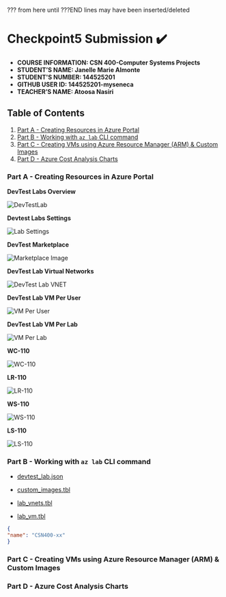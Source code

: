 ??? from here until ???END lines may have been inserted/deleted
# Checkpoint5 Submission ✔️

- **COURSE INFORMATION: CSN 400-Computer Systems Projects**
- **STUDENT’S NAME: Janelle Marie Almonte**
- **STUDENT'S NUMBER: 144525201**
- **GITHUB USER ID: 144525201-myseneca**
- **TEACHER’S NAME: Atoosa Nasiri**

## Table of Contents
1. [Part A - Creating Resources in Azure Portal](#part-a---creating-resources-in-azure-portal)
2. [Part B - Working with `az lab` CLI command](#part-b---working-with-az-lab-cli-command)
3. [Part C - Creating VMs using Azure Resource Manager (ARM) & Custom Images](#part-c---creating-vms-using-azure-resource-manager-arm--custom-images)
4. [Part D - Azure Cost Analysis Charts](#part-d---azure-cost-analysis-charts)

### Part A - Creating Resources in Azure Portal

**DevTest Labs Overview**

![DevTestLab](https://github.com/144525201-myseneca/CSN400-Capstone/blob/b316011b5ee597471711720d13b47b853ca1c7f3/Checkpoint5/cp5-ss/devtestlab.PNG)

**Devtest Labs Settings**

![Lab Settings](https://github.com/144525201-myseneca/CSN400-Capstone/blob/b316011b5ee597471711720d13b47b853ca1c7f3/Checkpoint5/cp5-ss/devtestlab_labsettingsPNG.png)

**DevTest Marketplace**

![Marketplace Image](https://github.com/144525201-myseneca/CSN400-Capstone/blob/b316011b5ee597471711720d13b47b853ca1c7f3/Checkpoint5/cp5-ss/marketplace%20images.png)

**DevTest Lab Virtual Networks**

![DevTest Lab VNET](https://github.com/144525201-myseneca/CSN400-Capstone/blob/b316011b5ee597471711720d13b47b853ca1c7f3/Checkpoint5/cp5-ss/devtestlab_virtualnetwork.PNG)

**DevTest Lab VM Per User**

![VM Per User](https://github.com/144525201-myseneca/CSN400-Capstone/blob/b316011b5ee597471711720d13b47b853ca1c7f3/Checkpoint5/cp5-ss/devtestlab_VMperuser.png)

**DevTest Lab VM Per Lab**

![VM Per Lab](https://github.com/144525201-myseneca/CSN400-Capstone/blob/b316011b5ee597471711720d13b47b853ca1c7f3/Checkpoint5/cp5-ss/devtestlab_VMperlab.png)

**WC-110**

![WC-110](https://github.com/144525201-myseneca/CSN400-Capstone/blob/b316011b5ee597471711720d13b47b853ca1c7f3/Checkpoint5/cp5-ss/WC-110.png)

**LR-110**

![LR-110](https://github.com/144525201-myseneca/CSN400-Capstone/blob/b316011b5ee597471711720d13b47b853ca1c7f3/Checkpoint5/cp5-ss/LR-110.png)

**WS-110**

![WS-110](https://github.com/144525201-myseneca/CSN400-Capstone/blob/b316011b5ee597471711720d13b47b853ca1c7f3/Checkpoint5/cp5-ss/WS-110.png)

**LS-110**

![LS-110](https://github.com/144525201-myseneca/CSN400-Capstone/blob/b316011b5ee597471711720d13b47b853ca1c7f3/Checkpoint5/cp5-ss/LS-110.png)

### Part B - Working with `az lab` CLI command

- [devtest_lab.json](https://github.com/144525201-myseneca/CSN400-Capstone/blob/52e875800c35db113b851255f18d1bd952c915e8/Checkpoint5/Part_B/devtest_lab.json)

- [custom_images.tbl](https://github.com/144525201-myseneca/CSN400-Capstone/blob/52e875800c35db113b851255f18d1bd952c915e8/Checkpoint5/Part_B/custom_images.tbl)

- [lab_vnets.tbl](https://github.com/144525201-myseneca/CSN400-Capstone/blob/52e875800c35db113b851255f18d1bd952c915e8/Checkpoint5/Part_B/lab_vnets.tbl)

- [lab_vm.tbl](https://github.com/144525201-myseneca/CSN400-Capstone/blob/52e875800c35db113b851255f18d1bd952c915e8/Checkpoint5/Part_B/lab_vnets.tbl)

```json
{
"name": "CSN400-xx"
}
```

### Part C - Creating VMs using Azure Resource Manager (ARM) & Custom Images

### Part D - Azure Cost Analysis Charts

